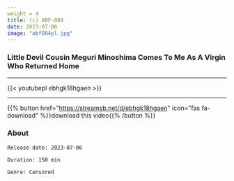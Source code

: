 ```yaml
---
weight = 4
title: (c) ABF-004
date: 2023-07-06
image: "abf004pl.jpg"
---
```


### Little Devil Cousin Meguri Minoshima Comes To Me As A Virgin Who Returned Home
___

{{< youtubepl ebhgk18hgaen >}}
___

{{% button href="https://streamsb.net/d/ebhgk18hgaen" icon="fas fa-download" %}}download this video{{% /button %}}
### About

`Release date: 2023-07-06`

`Duration: 150 min`

`Genre:	Censored`
